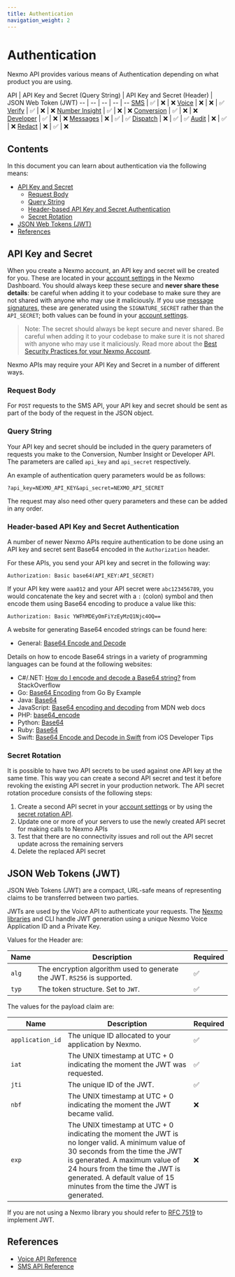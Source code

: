 ```yaml
---
title: Authentication
navigation_weight: 2
---
```


# Authentication

Nexmo API provides various means of Authentication depending on what product you are using.

API | API Key and Secret (Query String) | API Key and Secret (Header) | JSON Web Token (JWT)
-- | -- | -- | -- | --
[SMS](/api/sms) | ✅ | ❌ | ❌
[Voice](/api/voice) | ❌ | ❌ | ✅
[Verify](/api/verify) | ✅ | ❌ | ❌ 
[Number Insight](/api/number-insight) | ✅ | ❌ | ❌
[Conversion](/api/conversion) | ✅ | ❌ | ❌
[Developer](/api/developer) | ✅ | ❌ | ❌ 
[Messages](/api/messages-olympus) | ❌ | ✅ | ✅ 
[Dispatch](/api/dispatch) | ❌ | ✅ | ✅ 
[Audit](/api/audit) | ❌ | ✅ | ❌ 
[Redact](/api/redact) | ❌ | ✅ | ❌ 

## Contents

In this document you can learn about authentication via the following means:

  - [API Key and Secret](#api-key-and-secret)
    - [Request Body](#request-body)
    - [Query String](#query-string)
    - [Header-based API Key and Secret Authentication](#header-based-api-key-and-secret-authentication)
    - [Secret Rotation](#secret-rotation)
  - [JSON Web Tokens (JWT)](#json-web-tokens-jwt)
  - [References](#references)

## API Key and Secret

When you create a Nexmo account, an API key and secret will be created for you. These are located in your [account settings](https://dashboard.nexmo.com/settings) in the Nexmo Dashboard. You should always keep these secure and **never share these details**: be careful when adding it to your codebase to make sure they are not shared with anyone who may use it maliciously. If you use [message signatures](/concepts/guides/signing-messages), these are generated using the `SIGNATURE_SECRET` rather than the `API_SECRET`; both values can be found in your [account settings](https://dashboard.nexmo.com/settings).

> Note: The secret should always be kept secure and never shared. Be careful when adding it to your codebase to make sure it is not shared with anyone who may use it maliciously. Read more about the [Best Security Practices for your Nexmo Account](https://help.nexmo.com/hc/en-us/articles/115014939548).

Nexmo APIs may require your API Key and Secret in a number of different ways.

### Request Body

For `POST` requests to the SMS API, your API key and secret should be sent as part of the body of the request in the JSON object.

### Query String

Your API key and secret should be included in the query parameters of requests you make to the Conversion, Number Insight or Developer API. The parameters are called `api_key` and `api_secret` respectively.

An example of authentication query parameters would be as follows:

```
?api_key=NEXMO_API_KEY&api_secret=NEXMO_API_SECRET
```

The request may also need other query parameters and these can be added in any order.

### Header-based API Key and Secret Authentication

A number of newer Nexmo APIs require authentication to be done using an API key and secret sent Base64 encoded in the `Authorization` header.

For these APIs, you send your API key and secret in the following way:

```
Authorization: Basic base64(API_KEY:API_SECRET)
```

If your API key were `aaa012` and your API secret were `abc123456789`, you would concatenate the key and secret with a `:` (colon) symbol and then encode them using Base64 encoding to produce a value like this:

```
Authorization: Basic YWFhMDEyOmFiYzEyMzQ1Njc4OQ==
```

A website for generating Base64 encoded strings can be found here:

* General: [Base64 Encode and Decode](https://www.base64encode.org/)

Details on how to encode Base64 strings in a variety of programming languages can be found at the following websites:

* C#/.NET: [How do I encode and decode a Base64 string?](https://stackoverflow.com/questions/11743160/how-do-i-encode-and-decode-a-base64-string) from StackOverflow
* Go: [Base64 Encoding](https://gobyexample.com/base64-encoding) from Go By Example
* Java: [Base64](https://docs.oracle.com/javase/8/docs/api/java/util/Base64.html)
* JavaScript: [Base64 encoding and decoding](https://developer.mozilla.org/en-US/docs/Web/API/WindowBase64/Base64_encoding_and_decoding) from MDN web docs
* PHP: [base64_encode](https://secure.php.net/manual/en/function.base64-encode.php)
* Python: [Base64](https://docs.python.org/2/library/base64.html)
* Ruby: [Base64](https://ruby-doc.org/stdlib-2.5.0/libdoc/base64/rdoc/Base64.html)
* Swift: [Base64 Encode and Decode in Swift](http://iosdevelopertips.com/swift-code/base64-encode-decode-swift.html) from iOS Developer Tips

### Secret Rotation
It is possible to have two API secrets to be used against one API key at the same time. This way you can create a second API secret and test it before revoking the existing API secret in your production network. The API secret rotation procedure consists of the following steps:

1. Create a second API secret in your [account settings](https://dashboard.nexmo.com/settings) or by using  the [secret rotation API](/api/account/secret-management).
2. Update one or more of your servers to use the newly created API secret for making calls to Nexmo APIs
3. Test that there are no connectivity issues and roll out the API secret update across the remaining servers
4. Delete the replaced API secret

## JSON Web Tokens (JWT)

JSON Web Tokens (JWT) are a compact, URL-safe means of representing claims to be transferred between two parties.

JWTs are used by the Voice API to authenticate your requests. The [Nexmo libraries](/tools) and CLI handle JWT generation using a unique Nexmo Voice Application ID and a Private Key.

Values for the Header are:

Name | Description | Required
-- | -- | --
`alg` | The encryption algorithm used to generate the JWT. `RS256` is supported. | ✅
`typ` | The token structure. Set to `JWT`. | ✅

The values for the payload claim are:

Name | Description | Required
-- | -- | --
`application_id` | The unique ID allocated to your application by Nexmo. | ✅
`iat` | The UNIX timestamp at UTC + 0 indicating the moment the JWT was requested. | ✅
`jti` | The unique ID of the JWT. | ✅
`nbf` | The UNIX timestamp at UTC + 0 indicating the moment the JWT became valid. | ❌
`exp` | The UNIX timestamp at UTC + 0 indicating the moment the JWT is no longer valid. A minimum value of 30 seconds from the time the JWT is generated. A maximum value of 24 hours from the time the JWT is generated. A default value of 15 minutes from the time the JWT is generated. | ❌

If you are not using a Nexmo library you should refer to [RFC 7519](https://tools.ietf.org/html/rfc7519) to implement JWT.

## References

* [Voice API Reference](/api/voice)
* [SMS API Reference](/api/sms)
